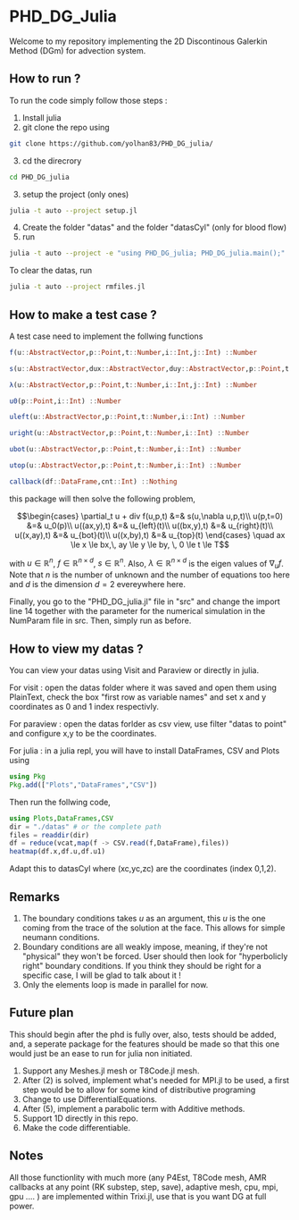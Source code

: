 # PHD_DG_Julia

Welcome to my repository implementing the 2D Discontinous Galerkin Method (DGm) for advection system.

## How to run ?

To run the code simply follow those steps :

1. Install julia
2. git clone the repo using 
```bash 
git clone https://github.com/yolhan83/PHD_DG_julia/
```
3. cd the direcrory
```bash 
cd PHD_DG_julia
```
3. setup the project (only ones) 
```bash
julia -t auto --project setup.jl
```
4. Create the folder "datas" and the folder "datasCyl" (only for blood flow)
5. run 
```bash 
julia -t auto --project -e "using PHD_DG_julia; PHD_DG_julia.main();"
```

To clear the datas, 
run 
```bash 
julia -t auto --project rmfiles.jl
```

## How to make a test case ?

A test case need to implement the follwing functions

```julia
f(u::AbstractVector,p::Point,t::Number,i::Int,j::Int) ::Number

s(u::AbstractVector,dux::AbstractVector,duy::AbstractVector,p::Point,t::Number,i::Int) ::Number

λ(u::AbstractVector,p::Point,t::Number,i::Int,j::Int) ::Number

u0(p::Point,i::Int) ::Number

uleft(u::AbstractVector,p::Point,t::Number,i::Int) ::Number

uright(u::AbstractVector,p::Point,t::Number,i::Int) ::Number

ubot(u::AbstractVector,p::Point,t::Number,i::Int) ::Number

utop(u::AbstractVector,p::Point,t::Number,i::Int) ::Number

callback(df::DataFrame,cnt::Int) ::Nothing
```

this package will then solve the following problem,
```math
\begin{cases}
    \partial_t u + div f(u,p,t) &=& s(u,\nabla u,p,t)\\
    u(p,t=0) &=& u_0(p)\\
    u((ax,y),t) &=& u_{left}(t)\\
    u((bx,y),t) &=& u_{right}(t)\\
    u((x,ay),t) &=& u_{bot}(t)\\
    u((x,by),t) &=& u_{top}(t)
\end{cases} \quad  ax \le x \le bx,\, ay \le y \le by, \, 0 \le t \le T
```
with $u\in \mathbb{R}^n$, $f\in \mathbb{R}^{n\times d}$, $s\in \mathbb{R}^n$. Also, $\lambda \in \mathbb{R}^{n\times d}$ is the eigen values of $\nabla_u f$. Note that $n$ is the number of unknown and the number of equations too here and $d$ is the dimension $d=2$ evereywhere here.


Finally, you go to the "PHD_DG_julia.jl" file in "src" and change the import line 14 together with the parameter for the numerical simulation in the NumParam file in src. Then, simply run as before.

## How to view my datas ?

You can view your datas using Visit and Paraview or directly in julia.

For visit : open the datas folder where it was saved and open them using PlainText, check the box "first row as variable names" and set x and y coordinates as 0 and 1 index respectivly. 

For paraview : open the datas forlder as csv view, use filter "datas to point" and configure x,y to be the coordinates.

For julia : in a julia repl, you will have to install DataFrames, CSV and Plots using
```julia
using Pkg
Pkg.add(["Plots","DataFrames","CSV"])
```
Then run the follwing code,
```julia
using Plots,DataFrames,CSV
dir = "./datas" # or the complete path
files = readdir(dir)
df = reduce(vcat,map(f -> CSV.read(f,DataFrame),files))
heatmap(df.x,df.u,df.u1)
```

Adapt this to datasCyl where (xc,yc,zc) are the coordinates (index 0,1,2).

## Remarks

1. The boundary conditions takes $u$ as an argument, this $u$ is the one coming from the trace of the solution at the face. This allows for simple neumann conditions.
2. Boundary conditions are all weakly impose, meaning, if they're not "physical" they won't be forced. User should then look for "hyperbolicly right" boundary conditions. If you think they should be right for a specific case, I will be glad to talk about it !
3. Only the elements loop is made in parallel for now.

## Future plan

This should begin after the phd is fully over, also, tests should be added, and, a seperate package for the features should be made so that this one would just be an ease to run for julia non initiated.

1. Support any Meshes.jl mesh or T8Code.jl mesh.
2. After (2) is solved, implement what's needed for MPI.jl to be used, a first step would be to allow for some kind of distributive programing
3. Change to use DifferentialEquations.
4. After (5), implement a parabolic term with Additive methods.
5. Support 1D directly in this repo.
6. Make the code differentiable.

## Notes

All those functionlity with much more (any P4Est, T8Code mesh, AMR callbacks at any point (RK substep, step, save), adaptive mesh, cpu, mpi, gpu .... ) are implemented within Trixi.jl, use that is you want DG at full power.